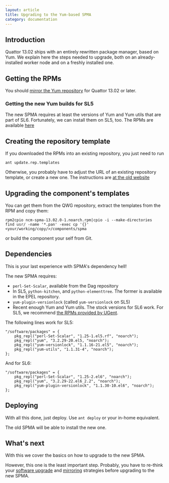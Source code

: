 ```yaml
---
layout: article
title: Upgrading to the Yum-based SPMA
category: documentation
---
```


## Introduction

Quattor 13.02 ships with an entirely rewritten package manager, based
on Yum.  We explain here the steps needed to upgrade, both on an
already-installed worker node and on a freshly installed one.

## Getting the RPMs

You should [mirror the Yum repository](documentation/2013/01/11/mirroring-yum.html) for Quattor 13.02 or later.

### Getting the new Yum builds for SL5

The new SPMA requires at least the versions of Yum and Yum utils that
are part of SL6.  Fortunately, we can install them on SL5, too.  The
RPMs are available [here]()

## Creating the repository template

If you downloaded the RPMs into an existing repository, you just need
to run

```
ant update.rep.templates
```

Otherwise, you probably have to adjust the URL of an existing
repository template, or create a new one.  The instructions are
[at the old website](https://trac.lal.in2p3.fr/Quattor/wiki/Doc/SCDB/SWRepositories)

## Upgrading the component's templates

You can get them from the QWG repository, extract the templates from
the RPM and copy them:

    rpm2cpio ncm-spma-13.02.0-1.noarch.rpm|cpio -i --make-directories
    find usr/ -name '*.pan' -exec cp '{}' <your/working/copy/>/components/spma

or build the component your self from Git.

## Dependencies

This is your last experience with SPMA's dependency hell!

The new SPMA requires:

* `perl-Set-Scalar`, available from the Dag repository
* In SL5, `python-kitchen`, and `python-elementtree`.  The former is
  available in the EPEL repository.
* `yum-plugin-versionlock` (called `yum-versionlock` on SL5)
* Recent enough Yum and Yum utils.  The stock versions for SL6 work.
  For SL5, we recommend
  [the RPMs provided by UGent](http://users.ugent.be/~lmejas/yum-spma-sl5-repo/repodata/).

The following lines work for SL5:

    "/software/packages" = {
        pkg_repl("perl-Set-Scalar", "1.25-1.el5.rf", "noarch");
        pkg_repl("yum", "3.2.29-20.el5, "noarch");
        pkg_repl("yum-versionlock", "1.1.16-21.el5", "noarch");
        pkg_repl("yum-utils", "1.1.31-4", "noarch");
    };

And for SL6:

    "/software/packages" = {
        pkg_repl("perl-Set-Scalar", "1.25-2.el6", "noarch");
        pkg_repl("yum", "3.2.29-22.el6_2.2", "noarch");
        pkg_repl("yum-plugin-versionlock", "1.1.30-10.el6", "noarch");
    };

## Deploying

With all this done, just deploy.  Use `ant deploy` or your in-home
equivalent.

The old SPMA will be able to install the new one.

## What's next

With this we cover the basics on how to upgrade to the new SPMA.

However, this one is the least important step.  Probably, you have to
re-think your
[software upgrade](documentation/2013/02/07/yum-package-management.html)
and [mirroring](blog/2013/01/29/package-layout-proposal.html)
strategies before upgrading to the new SPMA.
